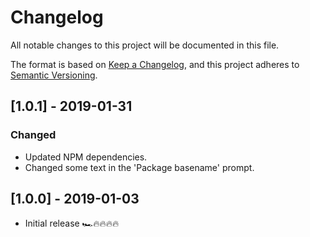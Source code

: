 # Changelog

All notable changes to this project will be documented in this file.

The format is based on [Keep a Changelog](https://keepachangelog.com/en/1.0.0/),
and this project adheres to [Semantic Versioning](https://semver.org/spec/v2.0.0.html).

## [1.0.1] - 2019-01-31

### Changed
- Updated NPM dependencies.
- Changed some text in the 'Package basename' prompt.

## [1.0.0] - 2019-01-03

- Initial release 🏎🔥🔥🔥🔥